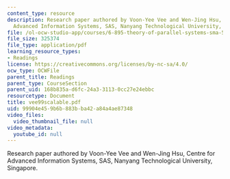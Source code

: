 ```yaml
---
content_type: resource
description: Research paper authored by Voon-Yee Vee and Wen-Jing Hsu, Centre for
  Advanced Information Systems, SAS, Nanyang Technological University, Singapore.
file: /ol-ocw-studio-app/courses/6-895-theory-of-parallel-systems-sma-5509-fall-2003/99904e459b6b883bba42a84a4ae87348_vee99scalable.pdf
file_size: 325374
file_type: application/pdf
learning_resource_types:
- Readings
license: https://creativecommons.org/licenses/by-nc-sa/4.0/
ocw_type: OCWFile
parent_title: Readings
parent_type: CourseSection
parent_uid: 168b835a-d6fc-24a3-3113-0cc27e24ebbc
resourcetype: Document
title: vee99scalable.pdf
uid: 99904e45-9b6b-883b-ba42-a84a4ae87348
video_files:
  video_thumbnail_file: null
video_metadata:
  youtube_id: null
---
```

Research paper authored by Voon-Yee Vee and Wen-Jing Hsu, Centre for Advanced Information Systems, SAS, Nanyang Technological University, Singapore.